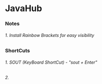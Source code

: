 # JavaHub

### Notes
###### 1. Install Rainbow Brackets for easy visibility 

### ShortCuts
###### 1. SOUT (KeyBoard ShortCut) - "sout + Enter"
###### 2. 

